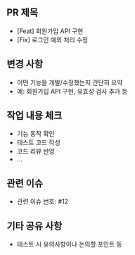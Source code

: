 ## PR 제목
- [Feat] 회원가입 API 구현
- [Fix] 로그인 예외 처리 수정

## 변경 사항
- 어떤 기능을 개발/수정했는지 간단히 요약
- 예: 회원가입 API 구현, 유효성 검사 추가 등

## 작업 내용 체크
- 기능 동작 확인
- 테스트 코드 작성
- 코드 리뷰 반영
- ...

## 관련 이슈
- 관련 이슈 번호: #12

## 기타 공유 사항
- 테스트 시 유의사항이나 논의할 포인트 등
